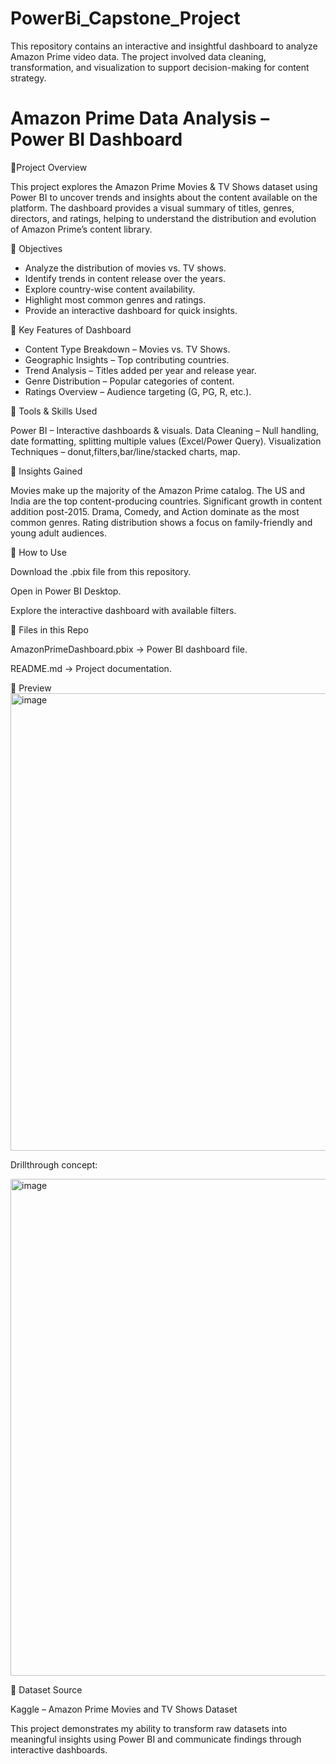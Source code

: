 # PowerBi_Capstone_Project
This repository contains an interactive and insightful dashboard to analyze Amazon Prime video data. The project involved data cleaning, transformation, and visualization to support decision-making for content strategy.
# Amazon Prime Data Analysis – Power BI Dashboard
🔹Project Overview

This project explores the Amazon Prime Movies & TV Shows dataset using Power BI to uncover trends and insights about the content available on the platform.
The dashboard provides a visual summary of titles, genres, directors, and ratings, helping to understand the distribution and evolution of Amazon Prime’s content library.

🔹 Objectives

* Analyze the distribution of movies vs. TV shows.
* Identify trends in content release over the years.
* Explore country-wise content availability.
* Highlight most common genres and ratings.
* Provide an interactive dashboard for quick insights.

🔹 Key Features of Dashboard

 * Content Type Breakdown – Movies vs. TV Shows.
 * Geographic Insights – Top contributing countries.
 * Trend Analysis – Titles added per year and release year.
 * Genre Distribution – Popular categories of content.
 * Ratings Overview – Audience targeting (G, PG, R, etc.).

🔹 Tools & Skills Used

Power BI – Interactive dashboards & visuals.
Data Cleaning – Null handling, date formatting, splitting multiple values (Excel/Power Query).
Visualization Techniques – donut,filters,bar/line/stacked charts, map.

🔹 Insights Gained

Movies make up the majority of the Amazon Prime catalog.
The US and India are the top content-producing countries.
Significant growth in content addition post-2015.
Drama, Comedy, and Action dominate as the most common genres.
Rating distribution shows a focus on family-friendly and young adult audiences.

🔹 How to Use

Download the .pbix file from this repository.

Open in Power BI Desktop.

Explore the interactive dashboard with available filters.

🔹 Files in this Repo

AmazonPrimeDashboard.pbix → Power BI dashboard file.

README.md → Project documentation.

🔹 Preview
 <img width="1301" height="732" alt="image" src="https://github.com/user-attachments/assets/a4a2d24c-ec0e-4bce-9d96-94d31febbdbf" />

Drillthrough concept: 

<img width="1352" height="795" alt="image" src="https://github.com/user-attachments/assets/26de407e-9747-46e7-b87d-b093440210c2" />

🔹 Dataset Source

Kaggle – Amazon Prime Movies and TV Shows Dataset

This project demonstrates my ability to transform raw datasets into meaningful insights using Power BI and communicate findings through interactive dashboards.



